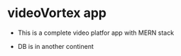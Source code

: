 # videoVortex app
- This is a complete video platfor app with MERN stack 

- DB is in another continent